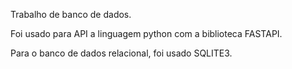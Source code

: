 Trabalho de banco de dados.

Foi usado para API a linguagem python com a biblioteca FASTAPI.

Para o banco de dados relacional, foi usado SQLITE3.
